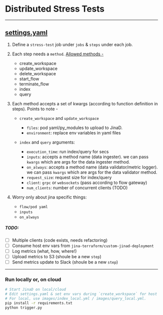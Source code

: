 # Distributed Stress Tests

---------------------------

## [settings.yaml](./settings.yaml)

1. Define a `stress-test` job under `jobs` & `steps` under each job.

1. Each step needs a `method`.
   [Allowed methods -](./steps.py)

   - create_workspace
   - update_workspace
   - delete_workspace
   - start_flow
   - terminate_flow
   - index
   - query

1. Each method accepts a set of kwargs (according to function definition in steps).
   Points to note -

    - `create_workspace` and `update_workspace`
      - `files`: pod yaml/py_modules to upload to JinaD.
      - `environment`: replace env variables in yaml files

    - `index` and `query` arguments:
      - `execution_time`: run index/query for secs
      - `inputs`: accepts a method name (data ingester). we can pass `kwargs` which are args for the data ingester method.
      - `on_always`: accepts a method name (data validator/metric logger). we can pass `kwargs` which are args for the data validator method.
      - `request_size`: request size for index/query
      - `client`: `grpc` or `websockets` (pass according to flow gateway)
      - `num_clients`: number of concurrent clients (TODO)

1. Worry only about jina specific things:

   - `flow/pod yaml`
   - `inputs`
   - `on_always`

##### TODO:

- [ ] Multiple clients (code exists, needs refactoring)
- [ ] Consume host env vars from `jina-terraform/custom-jinad-deployment`
- [ ] Log metrics (what, how, where!)
- [ ] Upload metrics to S3 (shoule be a new `step`)
- [ ] Send metrics update to Slack (shoule be a new `step`)

---------------------------

### Run locally or, on cloud

```bash
# Start JinaD on local/cloud
# Edit settings.yaml & set env vars during `create_workspace` for host details.
# For local, use images/index_local.yml / images/query_local.yml.
pip install -r requirements.txt
python trigger.py
```
